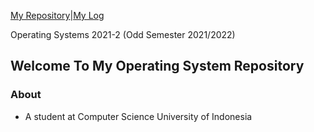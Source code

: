 [My Repository](https://github.com/athaqilmakarim/os212)|[My Log](https://github.com/athaqilmakarim/os212/blob/master/TXT/mylog.txt)


Operating Systems 2021-2 (Odd Semester 2021/2022)

## Welcome To My Operating System Repository
### About ###
* A student at Computer Science University of Indonesia
